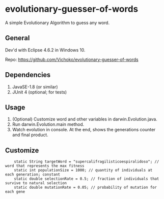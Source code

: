 # evolutionary-guesser-of-words
A simple Evolutionary Algorithm to guess any word.

## General

Dev'd with Eclipse 4.6.2 in Windows 10.

Repo: https://github.com/Vichoko/evolutionary-guesser-of-words

## Dependencies

1. JavaSE-1.8 (or similar)
2. JUnit 4 (optional; for tests)

## Usage
1. (Optional) Customize word and other variables in darwin.Evolution.java.
2. Run darwin.Evolution.main method.
3. Watch evolution in console. At the end, shows the generations counter and final product.

## Customize
```
	static String targetWord = "supercalifragilisticoespiralidoso"; // word that represents the max fitness
	static int populationSize = 1000; // quantity of individuals at each generation; constant
	static double selectionRate = 0.5; // fraction of individuals that survive to natural selection
	static double mutationRate = 0.05; // probability of mutation for each gene
```
